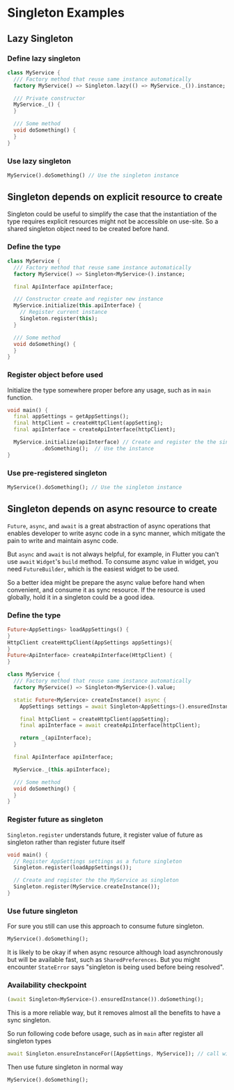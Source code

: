 # Singleton Examples

## Lazy Singleton

### Define lazy singleton

```dart
class MyService {
  /// Factory method that reuse same instance automatically
  factory MyService() => Singleton.lazy(() => MyService._()).instance;

  /// Private constructor
  MyService._() {
  }

  /// Some method
  void doSomething() {
  }
}
```

### Use lazy singleton

```dart
MyService().doSomething() // Use the singleton instance
```

## Singleton depends on explicit resource to create

Singleton could be useful to simplify the case that the instantiation of the type requires explicit resources
might not be accessible on use-site. So a shared singleton object need to be created before hand.

### Define the type

```dart
class MyService {
  /// Factory method that reuse same instance automatically
  factory MyService() => Singleton<MyService>().instance;

  final ApiInterface apiInterface;

  /// Constructor create and register new instance
  MyService.initialize(this.apiInterface) {
    // Register current instance
    Singleton.register(this);
  }

  /// Some method
  void doSomething() {
  }
}
```

### Register object before used

Initialize the type somewhere proper before any usage, such as in `main` function.

```dart
void main() {
  final appSettings = getAppSettings();
  final httpClient = createHttpClient(appSetting);
  final apiInterface = createApiInterface(httpClient);

  MyService.initialize(apiInterface) // Create and register the the singleton
           .doSomething();  // Use the instance
}
```

### Use pre-registered singleton

```dart
MyService().doSomething(); // Use the singleton instance
```

## Singleton depends on async resource to create

`Future`, `async`, and `await` is a great abstraction of async operations that enables developer to write async code
in a sync manner, which mitigate the pain to write and maintain async code.

But `async` and `await` is not always helpful, for example, in Flutter you can't use `await` `Widget`'s `build` method. To consume
async value in widget, you need `FutureBuilder`, which is the easiest widget to be used.

So a better idea might be prepare the async value before hand when convenient, and consume it as sync resource. If the resource is used globally,
hold it in a singleton could be a good idea.

### Define the type

```dart
Future<AppSettings> loadAppSettings() {
}
HttpClient createHttpClient(AppSettings appSettings){
}
Future<ApiInterface> createApiInterface(HttpClient) {
}

class MyService {
  /// Factory method that reuse same instance automatically
  factory MyService() => Singleton<MyService>().value;

  static Future<MyService> createInstance() async {
    AppSettings settings = await Singleton<AppSettings>().ensuredInstance(); // Use AppSettingSingleton is properly resolved

    final httpClient = createHttpClient(appSetting);
    final apiInterface = await createApiInterface(httpClient);

    return _(apiInterface);
  }

  final ApiInterface apiInterface;

  MyService._(this.apiInterface);

  /// Some method
  void doSomething() {
  }
}
```

### Register future as singleton

`Singleton.register` understands future, it register value of future as singleton rather than register future itself

```dart
void main() {
  // Register AppSettings settings as a future singleton
  Singleton.register(loadAppSettings());

  // Create and register the the MyService as singleton
  Singleton.register(MyService.createInstance());
}
```

### Use future singleton

For sure you still can use this approach to consume future singleton.

```dart
MyService().doSomething();
```

It is likely to be okay if when async resource although load asynchronously but will be available fast, such as `SharedPreferences`.
But you might encounter `StateError` says "singleton is being used before being resolved".

### Availability checkpoint

```dart
(await Singleton<MyService>().ensuredInstance()).doSomething();
```

This is a more reliable way, but it removes almost all the benefits to have a sync singleton.

So run following code before usage, such as in `main` after register all singleton types

```dart
await Singleton.ensureInstanceFor([AppSettings, MyService]); // call will be blocked until AppSettings and MyServices are resolved
```

Then use future singleton in normal way

```dart
MyService().doSomething();
```